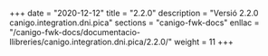 +++
date        = "2020-12-12"
title       = "2.2.0"
description = "Versió 2.2.0 canigo.integration.dni.pica"
sections    = "canigo-fwk-docs"
enllac		= "/canigo-fwk-docs/documentacio-llibreries/canigo.integration.dni.pica/2.2.0/"
weight		= 11
+++

